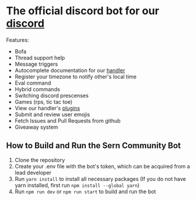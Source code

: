 # The official discord bot for our [discord](https://sern.dev/discord)

Features:

-   Bofa
-   Thread support help
-   Message triggers
-   Autocomplete documentation for our [handler](https://github.com/sern-handler/handler)
-   Register your timezone to notify other's local time
-   Eval command
-   Hybrid commands
-   Switching discord prescenses
-   Games (rps, tic tac toe)
-   View our handler's [plugins](https://github.com/sern-handler/awesome-plugins)
-   Submit and review user emojis
-   Fetch Issues and Pull Requests from github
-   Giveaway system

## How to Build and Run the Sern Community Bot
1. Clone the repository
2. Create your .env file with the bot's token, which can be acquired from a lead developer
3. Run `yarn install` to install all necessary packages (If you do not have yarn installed, first run `npm install --global yarn`)
4. Run `npm run dev` or `npm run start` to build and run the bot